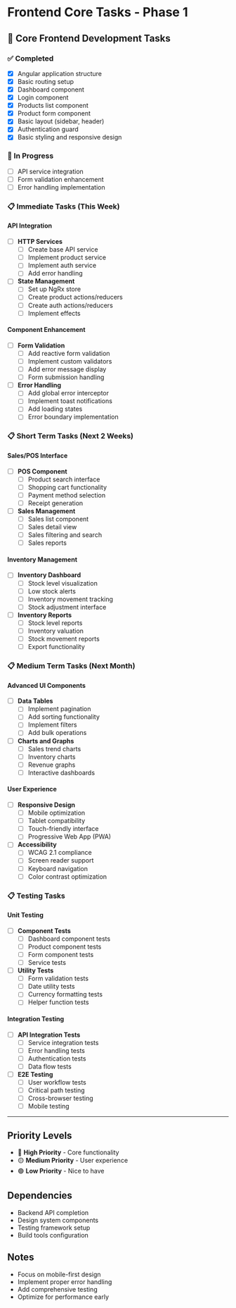 # Frontend Core Tasks - Phase 1

## 🎨 Core Frontend Development Tasks

### ✅ Completed
- [x] Angular application structure
- [x] Basic routing setup
- [x] Dashboard component
- [x] Login component
- [x] Products list component
- [x] Product form component
- [x] Basic layout (sidebar, header)
- [x] Authentication guard
- [x] Basic styling and responsive design

### 🔄 In Progress
- [ ] API service integration
- [ ] Form validation enhancement
- [ ] Error handling implementation

### 📋 Immediate Tasks (This Week)

#### API Integration
- [ ] **HTTP Services**
  - [ ] Create base API service
  - [ ] Implement product service
  - [ ] Implement auth service
  - [ ] Add error handling

- [ ] **State Management**
  - [ ] Set up NgRx store
  - [ ] Create product actions/reducers
  - [ ] Create auth actions/reducers
  - [ ] Implement effects

#### Component Enhancement
- [ ] **Form Validation**
  - [ ] Add reactive form validation
  - [ ] Implement custom validators
  - [ ] Add error message display
  - [ ] Form submission handling

- [ ] **Error Handling**
  - [ ] Add global error interceptor
  - [ ] Implement toast notifications
  - [ ] Add loading states
  - [ ] Error boundary implementation

### 📋 Short Term Tasks (Next 2 Weeks)

#### Sales/POS Interface
- [ ] **POS Component**
  - [ ] Product search interface
  - [ ] Shopping cart functionality
  - [ ] Payment method selection
  - [ ] Receipt generation

- [ ] **Sales Management**
  - [ ] Sales list component
  - [ ] Sales detail view
  - [ ] Sales filtering and search
  - [ ] Sales reports

#### Inventory Management
- [ ] **Inventory Dashboard**
  - [ ] Stock level visualization
  - [ ] Low stock alerts
  - [ ] Inventory movement tracking
  - [ ] Stock adjustment interface

- [ ] **Inventory Reports**
  - [ ] Stock level reports
  - [ ] Inventory valuation
  - [ ] Stock movement reports
  - [ ] Export functionality

### 📋 Medium Term Tasks (Next Month)

#### Advanced UI Components
- [ ] **Data Tables**
  - [ ] Implement pagination
  - [ ] Add sorting functionality
  - [ ] Implement filters
  - [ ] Add bulk operations

- [ ] **Charts and Graphs**
  - [ ] Sales trend charts
  - [ ] Inventory charts
  - [ ] Revenue graphs
  - [ ] Interactive dashboards

#### User Experience
- [ ] **Responsive Design**
  - [ ] Mobile optimization
  - [ ] Tablet compatibility
  - [ ] Touch-friendly interface
  - [ ] Progressive Web App (PWA)

- [ ] **Accessibility**
  - [ ] WCAG 2.1 compliance
  - [ ] Screen reader support
  - [ ] Keyboard navigation
  - [ ] Color contrast optimization

### 📋 Testing Tasks

#### Unit Testing
- [ ] **Component Tests**
  - [ ] Dashboard component tests
  - [ ] Product component tests
  - [ ] Form component tests
  - [ ] Service tests

- [ ] **Utility Tests**
  - [ ] Form validation tests
  - [ ] Date utility tests
  - [ ] Currency formatting tests
  - [ ] Helper function tests

#### Integration Testing
- [ ] **API Integration Tests**
  - [ ] Service integration tests
  - [ ] Error handling tests
  - [ ] Authentication tests
  - [ ] Data flow tests

- [ ] **E2E Testing**
  - [ ] User workflow tests
  - [ ] Critical path testing
  - [ ] Cross-browser testing
  - [ ] Mobile testing

---

## Priority Levels
- 🔴 **High Priority** - Core functionality
- 🟡 **Medium Priority** - User experience
- 🟢 **Low Priority** - Nice to have

## Dependencies
- Backend API completion
- Design system components
- Testing framework setup
- Build tools configuration

## Notes
- Focus on mobile-first design
- Implement proper error handling
- Add comprehensive testing
- Optimize for performance early
